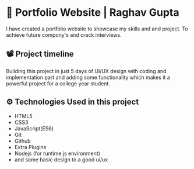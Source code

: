 # 🎉 Portfolio Website | Raghav Gupta

I have created a portfolio website to showcase my skills and and project. To achieve future compony's and crack interviews.

## 📽️ Project timeline

Building this project in just 5 days of UI/UX design with coding and implementation part and adding some functionality which makes it a powerful project for a college year student.

## ⚙️ Technologies Used in this project

- HTML5
- CSS3
- JavaScript(ES6)
- Git
- Github
- Extra Plugins
- Nodejs (for runtime js environment)
- and some basic design to a good ui/ux
